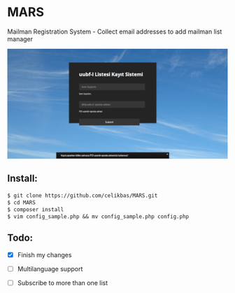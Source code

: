 # MARS
Mailman Registration System - Collect email addresses to add mailman list manager

![](assets/img/mars_screenshout.png)

## Install:

```
$ git clone https://github.com/celikbas/MARS.git
$ cd MARS
$ composer install
$ vim config_sample.php && mv config_sample.php config.php
```

## Todo:

- [x] Finish my changes
- [ ] Multilanguage support
- [ ] Subscribe to more than one list


